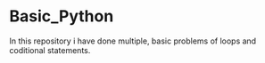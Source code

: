 # Basic_Python
In this repository i have done multiple, basic problems of loops and coditional statements.
